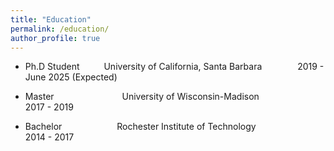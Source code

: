 ```yaml
---
title: "Education"
permalink: /education/
author_profile: true
---
```



* Ph.D Student &ensp;&ensp;&ensp;&ensp;&ensp;University of California, Santa Barbara&ensp;&ensp;&ensp;&ensp;&ensp;&ensp; &ensp; 2019 - June 2025 (Expected)

* Master &ensp;&ensp;&ensp;&ensp;&ensp;&ensp;&ensp;&ensp;&ensp;&ensp;&ensp;&ensp;&ensp;&ensp;&ensp;University of Wisconsin-Madison&ensp;&ensp;&ensp;&ensp;&ensp; &ensp; &ensp; &ensp; &ensp; &ensp; &ensp; 2017 - 2019

* Bachelor &ensp;&ensp;&ensp;&ensp;&ensp;&ensp;&ensp;&ensp;&ensp;&ensp;&ensp;&ensp;Rochester Institute of Technology&ensp;&ensp;&ensp;&ensp;&ensp;&ensp;&ensp;&ensp;&ensp;&ensp; &ensp; &ensp; &ensp; 2014 - 2017


